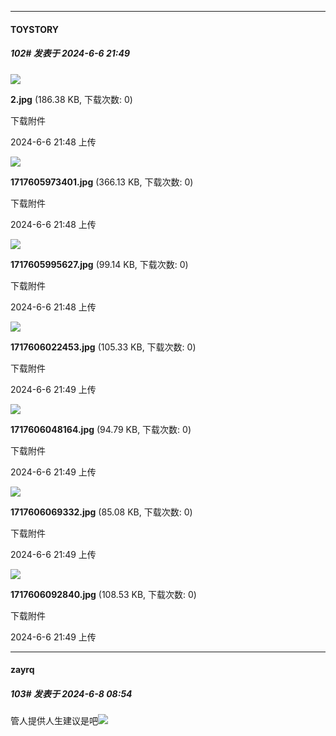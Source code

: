 ﻿
*****

####  TOYSTORY  
##### 102#       发表于 2024-6-6 21:49

<img src="https://img.saraba1st.com/forum/202406/06/214843o1c06y2t62wi9e6l.jpg" referrerpolicy="no-referrer">

<strong>2.jpg</strong> (186.38 KB, 下载次数: 0)

下载附件

2024-6-6 21:48 上传

<img src="https://img.saraba1st.com/forum/202406/06/214847htxext71ubtvo7nn.jpg" referrerpolicy="no-referrer">

<strong>1717605973401.jpg</strong> (366.13 KB, 下载次数: 0)

下载附件

2024-6-6 21:48 上传

<img src="https://img.saraba1st.com/forum/202406/06/214856slrjx139jajraot5.jpg" referrerpolicy="no-referrer">

<strong>1717605995627.jpg</strong> (99.14 KB, 下载次数: 0)

下载附件

2024-6-6 21:48 上传

<img src="https://img.saraba1st.com/forum/202406/06/214900jh7hxyahl42z2qjz.jpg" referrerpolicy="no-referrer">

<strong>1717606022453.jpg</strong> (105.33 KB, 下载次数: 0)

下载附件

2024-6-6 21:49 上传

<img src="https://img.saraba1st.com/forum/202406/06/214902f7ck8c6m8wvvwgrv.jpg" referrerpolicy="no-referrer">

<strong>1717606048164.jpg</strong> (94.79 KB, 下载次数: 0)

下载附件

2024-6-6 21:49 上传

<img src="https://img.saraba1st.com/forum/202406/06/214903f0fkxrwxhmsztxee.jpg" referrerpolicy="no-referrer">

<strong>1717606069332.jpg</strong> (85.08 KB, 下载次数: 0)

下载附件

2024-6-6 21:49 上传

<img src="https://img.saraba1st.com/forum/202406/06/214904w337fgidx2z32df2.jpg" referrerpolicy="no-referrer">

<strong>1717606092840.jpg</strong> (108.53 KB, 下载次数: 0)

下载附件

2024-6-6 21:49 上传


*****

####  zayrq  
##### 103#       发表于 2024-6-8 08:54

管人提供人生建议是吧<img src="https://static.saraba1st.com/image/smiley/face2017/067.png" referrerpolicy="no-referrer">

